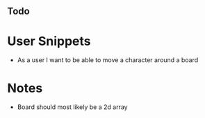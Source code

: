 ## Todo

# User Snippets
 - As a user I want to be able to move a character around a board

# Notes
 - Board should most likely  be a 2d array